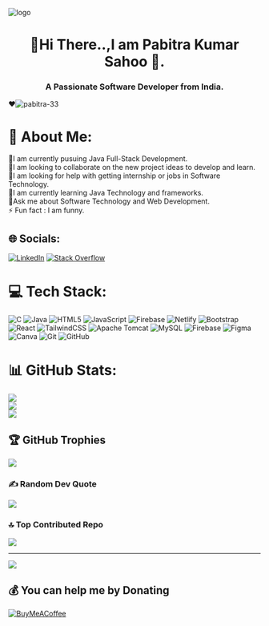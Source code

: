 ![logo](https://mir-s3-cdn-cf.behance.net/project_modules/max_1200/54b6c068097599.5b50bca476b9b.gif)

<h1 align="center">💫Hi There..,I am Pabitra Kumar Sahoo 🙂.</h1>
<h3 align="center">A Passionate Software Developer from India.</h3>

<p align="left">❤<img src="https://komarev.com/ghpvc/?username=pabitra-33&label=Profile%20views&color=0e75b6&style=flat" alt="pabitra-33" /> </p>

# 💫 About Me:
🔭I am currently pusuing Java Full-Stack Development.<br>👭I am looking to collaborate on the new project ideas to develop and learn.<br>🤝I am looking for help with getting internship or jobs in Software Technology.<br>🌱I am currently learning Java Technology and frameworks.<br>💬Ask me about Software Technology and Web Development.<br>⚡ Fun fact : I am funny.


## 🌐 Socials:
[![LinkedIn](https://img.shields.io/badge/LinkedIn-%230077B5.svg?logo=linkedin&logoColor=white)](https://linkedin.com/in/https://www.linkedin.com/in/pabitra-kumar1412/) [![Stack Overflow](https://img.shields.io/badge/-Stackoverflow-FE7A16?logo=stack-overflow&logoColor=white)](https://stackoverflow.com/users/21665884/pabitra-kumar) 

# 💻 Tech Stack:
![C](https://img.shields.io/badge/c-%2300599C.svg?style=for-the-badge&logo=c&logoColor=white) ![Java](https://img.shields.io/badge/java-%23ED8B00.svg?style=for-the-badge&logo=openjdk&logoColor=white) ![HTML5](https://img.shields.io/badge/html5-%23E34F26.svg?style=for-the-badge&logo=html5&logoColor=white) ![JavaScript](https://img.shields.io/badge/javascript-%23323330.svg?style=for-the-badge&logo=javascript&logoColor=%23F7DF1E) ![Firebase](https://img.shields.io/badge/firebase-%23039BE5.svg?style=for-the-badge&logo=firebase) ![Netlify](https://img.shields.io/badge/netlify-%23000000.svg?style=for-the-badge&logo=netlify&logoColor=#00C7B7) ![Bootstrap](https://img.shields.io/badge/bootstrap-%238511FA.svg?style=for-the-badge&logo=bootstrap&logoColor=white) ![React](https://img.shields.io/badge/react-%2320232a.svg?style=for-the-badge&logo=react&logoColor=%2361DAFB) ![TailwindCSS](https://img.shields.io/badge/tailwindcss-%2338B2AC.svg?style=for-the-badge&logo=tailwind-css&logoColor=white) ![Apache Tomcat](https://img.shields.io/badge/apache%20tomcat-%23F8DC75.svg?style=for-the-badge&logo=apache-tomcat&logoColor=black) ![MySQL](https://img.shields.io/badge/mysql-4479A1.svg?style=for-the-badge&logo=mysql&logoColor=white) ![Firebase](https://img.shields.io/badge/firebase-a08021?style=for-the-badge&logo=firebase&logoColor=ffcd34) ![Figma](https://img.shields.io/badge/figma-%23F24E1E.svg?style=for-the-badge&logo=figma&logoColor=white) ![Canva](https://img.shields.io/badge/Canva-%2300C4CC.svg?style=for-the-badge&logo=Canva&logoColor=white) ![Git](https://img.shields.io/badge/git-%23F05033.svg?style=for-the-badge&logo=git&logoColor=white) ![GitHub](https://img.shields.io/badge/github-%23121011.svg?style=for-the-badge&logo=github&logoColor=white)
# 📊 GitHub Stats:
![](https://github-readme-stats.vercel.app/api?username=pabitra-33&theme=flag-india&hide_border=false&include_all_commits=false&count_private=false)<br/>
![](https://github-readme-streak-stats.herokuapp.com/?user=pabitra-33&theme=flag-india&hide_border=false)<br/>
![](https://github-readme-stats.vercel.app/api/top-langs/?username=pabitra-33&theme=flag-india&hide_border=false&include_all_commits=false&count_private=false&layout=compact)

## 🏆 GitHub Trophies
![](https://github-profile-trophy.vercel.app/?username=pabitra-33&theme=radical&no-frame=false&no-bg=true&margin-w=4)

### ✍️ Random Dev Quote
![](https://quotes-github-readme.vercel.app/api?type=horizontal&theme=tokyonight)

### 🔝 Top Contributed Repo
![](https://github-contributor-stats.vercel.app/api?username=pabitra-33&limit=5&theme=dark&combine_all_yearly_contributions=true)

---
[![](https://visitcount.itsvg.in/api?id=pabitra-33&icon=0&color=0)](https://visitcount.itsvg.in)

  ## 💰 You can help me by Donating
  [![BuyMeACoffee](https://img.shields.io/badge/Buy%20Me%20a%20Coffee-ffdd00?style=for-the-badge&logo=buy-me-a-coffee&logoColor=black)](https://buymeacoffee.com/https://buymeacoffee.com/pabitra_33) 

  
<!-- Proudly created with GPRM ( https://gprm.itsvg.in ) -->
